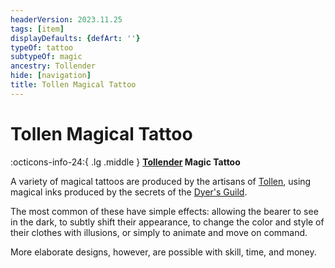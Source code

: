 ```yaml
---
headerVersion: 2023.11.25
tags: [item]
displayDefaults: {defArt: ''}
typeOf: tattoo
subtypeOf: magic
ancestry: Tollender
hide: [navigation]
title: Tollen Magical Tattoo
---
```

# Tollen Magical Tattoo
:octicons-info-24:{ .lg .middle } **[Tollender](<../../gazetteer/western-green-sea/tollen/tollen.md>) Magic Tattoo**  

A variety of magical tattoos are produced by the artisans of [Tollen](<../../gazetteer/western-green-sea/tollen/tollen.md>), using magical inks produced by the secrets of the [Dyer's Guild](<../../groups/tollen-guilds/dyer-s-guild.md>). 

The most common of these have simple effects: allowing the bearer to see in the dark, to subtly shift their appearance, to change the color and style of their clothes with illusions, or simply to animate and move on command. 

More elaborate designs, however, are possible with skill, time, and money. 